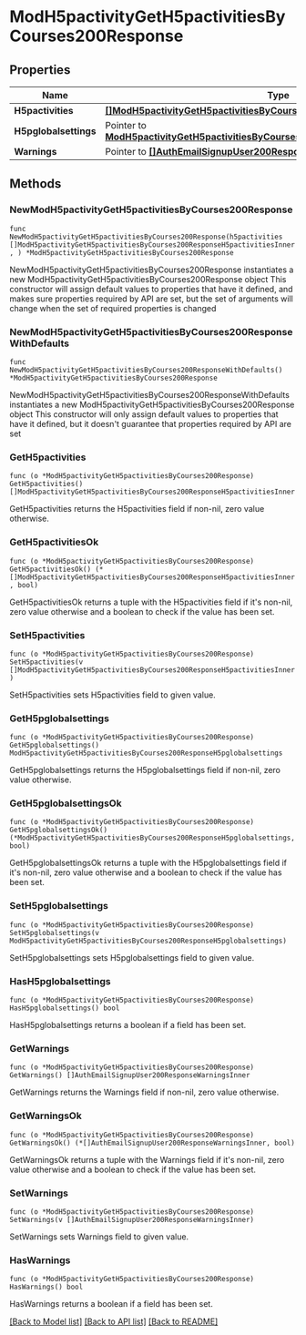 # ModH5pactivityGetH5pactivitiesByCourses200Response

## Properties

Name | Type | Description | Notes
------------ | ------------- | ------------- | -------------
**H5pactivities** | [**[]ModH5pactivityGetH5pactivitiesByCourses200ResponseH5pactivitiesInner**](ModH5pactivityGetH5pactivitiesByCourses200ResponseH5pactivitiesInner.md) |  | 
**H5pglobalsettings** | Pointer to [**ModH5pactivityGetH5pactivitiesByCourses200ResponseH5pglobalsettings**](ModH5pactivityGetH5pactivitiesByCourses200ResponseH5pglobalsettings.md) |  | [optional] 
**Warnings** | Pointer to [**[]AuthEmailSignupUser200ResponseWarningsInner**](AuthEmailSignupUser200ResponseWarningsInner.md) |  | [optional] 

## Methods

### NewModH5pactivityGetH5pactivitiesByCourses200Response

`func NewModH5pactivityGetH5pactivitiesByCourses200Response(h5pactivities []ModH5pactivityGetH5pactivitiesByCourses200ResponseH5pactivitiesInner, ) *ModH5pactivityGetH5pactivitiesByCourses200Response`

NewModH5pactivityGetH5pactivitiesByCourses200Response instantiates a new ModH5pactivityGetH5pactivitiesByCourses200Response object
This constructor will assign default values to properties that have it defined,
and makes sure properties required by API are set, but the set of arguments
will change when the set of required properties is changed

### NewModH5pactivityGetH5pactivitiesByCourses200ResponseWithDefaults

`func NewModH5pactivityGetH5pactivitiesByCourses200ResponseWithDefaults() *ModH5pactivityGetH5pactivitiesByCourses200Response`

NewModH5pactivityGetH5pactivitiesByCourses200ResponseWithDefaults instantiates a new ModH5pactivityGetH5pactivitiesByCourses200Response object
This constructor will only assign default values to properties that have it defined,
but it doesn't guarantee that properties required by API are set

### GetH5pactivities

`func (o *ModH5pactivityGetH5pactivitiesByCourses200Response) GetH5pactivities() []ModH5pactivityGetH5pactivitiesByCourses200ResponseH5pactivitiesInner`

GetH5pactivities returns the H5pactivities field if non-nil, zero value otherwise.

### GetH5pactivitiesOk

`func (o *ModH5pactivityGetH5pactivitiesByCourses200Response) GetH5pactivitiesOk() (*[]ModH5pactivityGetH5pactivitiesByCourses200ResponseH5pactivitiesInner, bool)`

GetH5pactivitiesOk returns a tuple with the H5pactivities field if it's non-nil, zero value otherwise
and a boolean to check if the value has been set.

### SetH5pactivities

`func (o *ModH5pactivityGetH5pactivitiesByCourses200Response) SetH5pactivities(v []ModH5pactivityGetH5pactivitiesByCourses200ResponseH5pactivitiesInner)`

SetH5pactivities sets H5pactivities field to given value.


### GetH5pglobalsettings

`func (o *ModH5pactivityGetH5pactivitiesByCourses200Response) GetH5pglobalsettings() ModH5pactivityGetH5pactivitiesByCourses200ResponseH5pglobalsettings`

GetH5pglobalsettings returns the H5pglobalsettings field if non-nil, zero value otherwise.

### GetH5pglobalsettingsOk

`func (o *ModH5pactivityGetH5pactivitiesByCourses200Response) GetH5pglobalsettingsOk() (*ModH5pactivityGetH5pactivitiesByCourses200ResponseH5pglobalsettings, bool)`

GetH5pglobalsettingsOk returns a tuple with the H5pglobalsettings field if it's non-nil, zero value otherwise
and a boolean to check if the value has been set.

### SetH5pglobalsettings

`func (o *ModH5pactivityGetH5pactivitiesByCourses200Response) SetH5pglobalsettings(v ModH5pactivityGetH5pactivitiesByCourses200ResponseH5pglobalsettings)`

SetH5pglobalsettings sets H5pglobalsettings field to given value.

### HasH5pglobalsettings

`func (o *ModH5pactivityGetH5pactivitiesByCourses200Response) HasH5pglobalsettings() bool`

HasH5pglobalsettings returns a boolean if a field has been set.

### GetWarnings

`func (o *ModH5pactivityGetH5pactivitiesByCourses200Response) GetWarnings() []AuthEmailSignupUser200ResponseWarningsInner`

GetWarnings returns the Warnings field if non-nil, zero value otherwise.

### GetWarningsOk

`func (o *ModH5pactivityGetH5pactivitiesByCourses200Response) GetWarningsOk() (*[]AuthEmailSignupUser200ResponseWarningsInner, bool)`

GetWarningsOk returns a tuple with the Warnings field if it's non-nil, zero value otherwise
and a boolean to check if the value has been set.

### SetWarnings

`func (o *ModH5pactivityGetH5pactivitiesByCourses200Response) SetWarnings(v []AuthEmailSignupUser200ResponseWarningsInner)`

SetWarnings sets Warnings field to given value.

### HasWarnings

`func (o *ModH5pactivityGetH5pactivitiesByCourses200Response) HasWarnings() bool`

HasWarnings returns a boolean if a field has been set.


[[Back to Model list]](../README.md#documentation-for-models) [[Back to API list]](../README.md#documentation-for-api-endpoints) [[Back to README]](../README.md)


